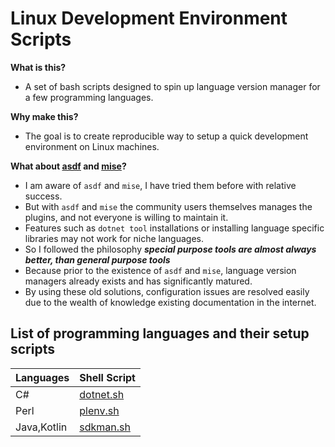 # Linux Development Environment Scripts

__What is this?__
* A set of bash scripts designed to spin up language version manager for a few programming languages.

__Why make this?__
* The goal is to create reproducible way to setup a quick development environment on Linux machines.

__What about [asdf](https://github.com/asdf-format/asdf) and [mise](https://github.com/jdx/mise)?__
* I am aware of `asdf` and `mise`, I have tried them before with relative success.
* But with `asdf` and `mise` the community users themselves manages the plugins, and not everyone is willing to maintain it.
* Features such as `dotnet tool` installations or installing language specific libraries may not work for niche languages.
* So I followed the philosophy __*special purpose tools are almost always better, than general purpose tools*__
* Because prior to the existence of `asdf` and `mise`, language version managers already exists and has significantly matured.
* By using these old solutions, configuration issues are resolved easily due to the wealth of knowledge existing documentation in the internet.

## List of programming languages and their setup scripts

<div align='center'>

| Languages    | Shell Script                                                                      |
|--------------|-----------------------------------------------------------------------------------|
| C#           | [dotnet.sh](https://raw.githubusercontent.com/tatumroaquin/devenv/main/dotnet.sh) |
| Perl         | [plenv.sh](https://raw.githubusercontent.com/tatumroaquin/devenv/main/plenv.sh)   |
| Java,Kotlin  | [sdkman.sh](https://raw.githubusercontent.com/tatumroaquin/devenv/main/sdkman.sh)  |

</div>
